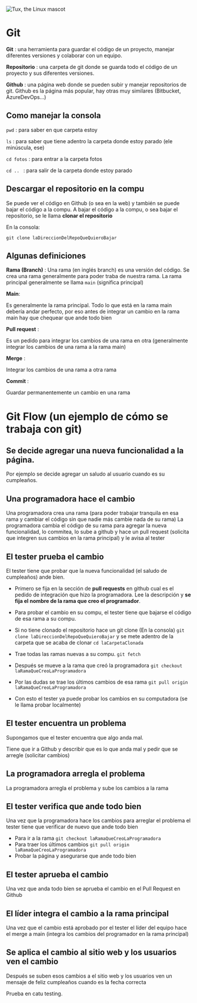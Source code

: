 ![Tux, the Linux mascot](
https://git-scm.com/images/logos/logomark-orange@2x.png)
# Git

**Git** : una herramienta para guardar el código de un proyecto, manejar diferentes versiones y colaborar con un equipo.

**Repositorio** : una carpeta de git donde se guarda todo el código de un proyecto y sus diferentes versiones.

**Github** : una página web donde se pueden subir y manejar repositorios de git. Github es la página más popular, hay otras muy similares (Bitbucket, AzureDevOps...)


## Como manejar la consola
`pwd` : para saber en que carpeta estoy

`ls` : para saber que tiene adentro la carpeta donde estoy parado (ele minúscula, ese)

`cd fotos` : para entrar a la carpeta fotos 

`cd .. ` : para salir de la carpeta donde estoy parado

## Descargar el repositorio en la compu
Se puede ver el código en Github (o sea en la web) y también se puede bajar el código a la compu.
A bajar el código a la compu, o sea bajar el repositorio, se le llama **clonar el repositorio**

En la consola:

`git clone laDireccionDelRepoQueQuieroBajar`


## Algunas definiciones

**Rama (Branch)** :
Una rama (en inglés branch) es una versión del código. Se crea una rama generalmente para poder traba de nuestra rama.
La rama principal generalmente se llama `main` (significa principal)

**Main**: 

Es generalmente la rama principal. Todo lo que está en la rama main debería andar perfecto, por eso  antes de integrar un cambio en la rama main hay que chequear que ande todo bien

**Pull request** : 

Es un pedido para integrar los cambios de una rama en otra (generalmente integrar los cambios de una rama a la rama main)

**Merge** : 

Integrar los cambios de una rama a otra rama

**Commit** : 

Guardar permanentemente un cambio en una rama



# Git Flow (un ejemplo de cómo se trabaja con git)

## Se decide agregar una nueva funcionalidad a la página. 
Por ejemplo se decide agregar un saludo al usuario cuando es su cumpleaños.

## Una programadora hace el cambio
Una programadora crea una rama (para poder trabajar tranquila en esa rama y cambiar el código sin que nadie más cambie nada de su rama)
La programadora cambia el código de su rama para agregar la nueva funcionalidad, lo commitea, lo sube a github y hace un pull request (solicita que integren sus cambios en la rama principal) y le avisa al tester

## El tester prueba el cambio
El tester tiene que probar que la nueva funcionalidad (el saludo de cumpleaños) ande bien.
*  Primero se fija en la sección de **pull requests** en github cual es el pedido de integración que hizo la programadora. Lee la descripción y **se fija el nombre de la rama que creo el programador**.

* Para probar el cambio en su compu, el tester tiene que bajarse el código de esa rama a su compu. 
* Si no tiene clonado el repositorio hace un git clone (En la consola) `git clone laDireccionDelRepoQueQuieroBajar` y se mete adentro de la carpeta que se acaba de clonar `cd laCarpetaClonada`
* Trae todas las ramas nuevas a su compu.  `git fetch`
* Después se mueve a la rama que creó la programadora `git checkout laRamaQueCreoLaProgramadora`
* Por las dudas se trae los últimos cambios de esa rama `git pull origin laRamaQueCreoLaProgramadora`
* Con esto el tester ya puede probar los cambios en su computadora (se le llama probar localmente)

## El tester encuentra un problema

Supongamos que el tester encuentra que algo anda mal.


Tiene que ir a Github y describir que es lo que anda mal y pedir que se arregle (solicitar cambios)

## La programadora arregla el problema

La programadora arregla el problema y sube los cambios a la rama
## El tester verifica que ande todo bien
Una vez que la programadora hace los cambios para arreglar el problema el tester tiene que verificar de nuevo que ande todo bien
* Para ir a la rama
`git checkout laRamaQueCreoLaProgramadora`
* Para traer los últimos cambios
`git pull origin laRamaQueCreoLaProgramadora`
* Probar la página y asegurarse que ande todo bien
## El tester aprueba el cambio
Una vez que anda todo bien se aprueba el cambio en el Pull Request en Github

## El líder integra el cambio a la rama principal
Una vez que el cambio está aprobado por el tester el líder del equipo hace el merge a main (integra los cambios del programador en la rama principal)

## Se aplica el cambio al sitio web y los usuarios ven el cambio
Después se suben esos cambios a el sitio web y los usuarios ven un mensaje de feliz cumpleaños cuando es la fecha correcta

Prueba en catu testing. 